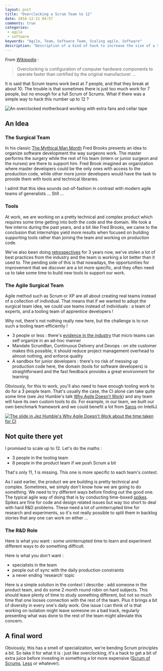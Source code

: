 ```yaml
---
layout: post
title: "Overclocking a Scrum Team to 12"
date: 2016-12-21 04:57
comments: true
categories:
 - agile
 - software
keywords: "Agile, Team, Software Team, Scaling agile, Software"
description: "Description of a kind of hack to increase the size of a Scrum team up to around 12 people"
---
```

*From [Wikipedia](https://en.wikipedia.org/wiki/Overclocking) :*
> Overclocking is configuration of computer hardware components to operate faster than certified by the original manufacturer ...

It is said that Scrum teams work best at 7 people, and that they break at about 10. The trouble is that sometimes there is just too much work for 7 people, but no enough for a full Scrum of Scrums. What if there was a simple way to hack this number up to 12 ?

![An overclocked motherboard working with extra fans and cellar tape]({{site.url}}/imgs/2016-12-21-overclocking-a-scrum-team-to-12/overclocking.jpg)

## An Idea

### The Surgical Team

In his classic [The Mythical Man Month](https://www.amazon.com/Mythical-Man-Month-Software-Engineering-Anniversary/dp/0201835959/ref=sr_1_1?tag=pbourgau-20&amp;s=books&ie=UTF8&qid=1482298579&sr=1-1&keywords=the+mythical+man+month) Fred Brooks presents an idea to organize software development the way surgeons work. The master performs the surgery while the rest of his team (intern or junior surgeon and the nurses) are there to support him. Fred Brook imagined an organization where master developers could be the only ones with access to the production code, while other more junior developers would have the task to provide them with tools and technical libraries.

I admit that this idea sounds out-of-fashion in contrast with modern agile teams of generalists ... Still ...

### Tools

At work, we are working on a pretty technical and complex product which requires some time getting into both the code and the domain. We took a few interns during the past years, and a bit like Fred Brooks, we came to the conclusion that internships yield more results when focused on building supporting tools rather than joining the team and working on production code.

We've also been doing [retrospectives](/how-we-introduced-efficient-agile-retrospectives/) for 3 years now, we've stolen a lot of best practices from the industry and the team is working a lot better than it used to. The pending side of this is that nowadays, the opportunities for improvement that we discover are a lot more specific, and they often need us to take some time to build new tools to support our work.

### The Agile Surgical Team

Agile method such as Scrum or XP are all about creating real teams instead of a collection of individual. That means that if we wanted to adopt the surgical team idea, we could use teams instead of individuals : a team of experts, and a tooling team of apprentice developers !

Why not, there's not nothing really new here, but the challenge is to run such a tooling team efficiently !

* 3 people or less : there's [evidence in the industry](http://pm.stackexchange.com/a/10075) that micro teams can self organize in an ad-hoc manner
* Mandate ScrumBan, Continuous Delivery and Devops : on site customer makes this possible, it should reduce project management overhead to almost nothing, and enforce quality
* A sandbox for junior developers : there's no risk of messing up production code here, the domain (tools for software developers) is straightforward and the fast feedback provides a great environment for learning

Obviously, for this to work, you'll also need to have enough tooling work to do for a 3 people team. That's usually the case, the CI alone can take quite some time (see Jez Humble's talk [Why Agile Doesn't Work](https://www.youtube.com/watch?v=2zYxWEZ0gYg)) and any team will have its own custom tools to do. For example, in our team, we built our own benchmark framework and we could benefit a lot from [Saros](http://www.saros-project.org/) on IntelliJ.

[![The slide in Jez Humble's Why Agile Doesn't Work about the time taken for CI]({{site.url}}/imgs/2016-12-21-overclocking-a-scrum-team-to-12/why-agile-doesnt-work.jpg)](https://www.youtube.com/watch?v=2zYxWEZ0gYg)

## Not quite there yet

I promised to scale up to 12. Let's do the maths :

* 3 people in the tooling team
* 8 people in the product team if we push Scrum a bit

That's only 11, 1 is missing. This one is more specific to each team's context.

As I said earlier, the product we are building is pretty technical and complex. Sometimes, we simply don't know how we are going to do something. We need to try different ways before finding out the good one. The typical agile way of doing that is by conducting time-boxed [spikes](http://agiledictionary.com/209/spike/). Spikes are fine for code and design related issues but way too short to deal with hard R&D problems. These need a lot of uninterrupted time for research and experiments, so it's not really possible to split them in backlog stories that any one can work on either ...

### The R&D Role

Here is what you want : some uninterrupted time to learn and experiment different ways to do something difficult.

Here is what you don't want :

* specialists in the team
* people out of sync with the daily production constraints
* a never ending 'research' topic

Here is a simple solution in the context I describe : add someone in the product team, and do some 2 month round robin on hard subjects. This should leave plenty of time to study something different, but not so much time that one looses connection with the rest of the team. Plus it brings a bit of diversity in every one's daily work. One issue I can think of is that working on isolation might leave someone on a bad track, regularly presenting what was done to the rest of the team might alleviate this concern.

## A final word

Obviously, this has a smell of specialization, we're bending Scrum principles a bit. So take it for what it is : just like overclocking, it's a hack to get a bit of extra juice before investing in something a lot more expensive ([Scrum of Scrums](https://www.agilealliance.org/glossary/scrum-of-scrums/), [Less](http://less.works/) or whatever).
